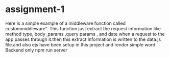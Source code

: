 # assignment-1
 Here is a simple example of a middleware function called custommiddleware". This function just extract the request information like method type, body ,params ,query params , and date  when a request to the app passes through it.then  this extract Information is written to the data.js file.and also  ejs have been setup in this project and render simple word.
Backend only npm run server
